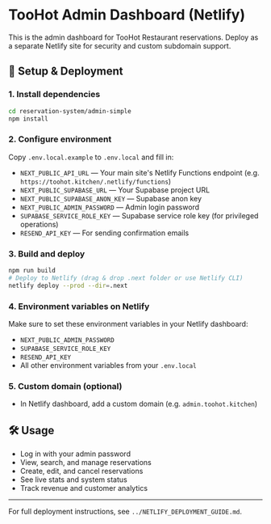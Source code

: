 # TooHot Admin Dashboard (Netlify)

This is the admin dashboard for TooHot Restaurant reservations. Deploy as a separate Netlify site for security and custom subdomain support.

## 🚀 Setup & Deployment

### 1. **Install dependencies**
```bash
cd reservation-system/admin-simple
npm install
```

### 2. **Configure environment**
Copy `.env.local.example` to `.env.local` and fill in:
- `NEXT_PUBLIC_API_URL` — Your main site's Netlify Functions endpoint (e.g. `https://toohot.kitchen/.netlify/functions`)
- `NEXT_PUBLIC_SUPABASE_URL` — Your Supabase project URL
- `NEXT_PUBLIC_SUPABASE_ANON_KEY` — Supabase anon key
- `NEXT_PUBLIC_ADMIN_PASSWORD` — Admin login password
- `SUPABASE_SERVICE_ROLE_KEY` — Supabase service role key (for privileged operations)
- `RESEND_API_KEY` — For sending confirmation emails

### 3. **Build and deploy**
```bash
npm run build
# Deploy to Netlify (drag & drop .next folder or use Netlify CLI)
netlify deploy --prod --dir=.next
```

### 4. **Environment variables on Netlify**
Make sure to set these environment variables in your Netlify dashboard:
- `NEXT_PUBLIC_ADMIN_PASSWORD`
- `SUPABASE_SERVICE_ROLE_KEY`
- `RESEND_API_KEY`
- All other environment variables from your `.env.local`

### 5. **Custom domain (optional)**
- In Netlify dashboard, add a custom domain (e.g. `admin.toohot.kitchen`)

## 🛠️ Usage
- Log in with your admin password
- View, search, and manage reservations
- Create, edit, and cancel reservations
- See live stats and system status
- Track revenue and customer analytics

---

For full deployment instructions, see `../NETLIFY_DEPLOYMENT_GUIDE.md`. 